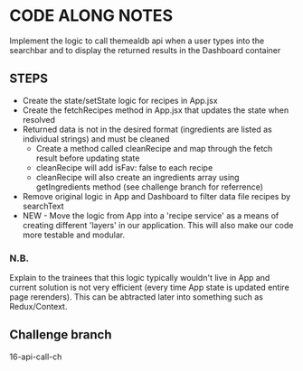 # CODE ALONG NOTES

Implement the logic to call themealdb api when a user types into the searchbar and to display the returned results in the Dashboard container

## STEPS

- Create the state/setState logic for recipes in App.jsx
- Create the fetchRecipes method in App.jsx that updates the state when resolved
- Returned data is not in the desired format (ingredients are listed as individual strings) and must be cleaned
  - Create a method called cleanRecipe and map through the fetch result before updating state
  - cleanRecipe will add isFav: false to each recipe
  - cleanRecipe will also create an ingredients array using getIngredients method (see challenge branch for referrence)
- Remove original logic in App and Dashboard to filter data file recipes by searchText
- NEW - Move the logic from App into a 'recipe service' as a means of creating different 'layers' in our application. 
        This will also make our code more testable and modular. 

### N.B.

Explain to the trainees that this logic typically wouldn't live in App and current solution is not very efficient (every time App state is updated entire page rerenders). This can be abtracted later into something such as Redux/Context.

## Challenge branch

16-api-call-ch

